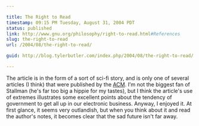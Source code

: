 ```yaml
---

title: The Right to Read
timestamp: 09:15 PM Tuesday, August 31, 2004 PDT
status: published
link: http://www.gnu.org/philosophy/right-to-read.html#References
slug: the-right-to-read
url: /2004/08/the-right-to-read/

guid: http://blog.tylerbutler.com/index.php/2004/08/the-right-to-read/

---
```


The article is in the form of a sort of sci-fi story, and is only one of
several articles (I think) that were published by the [ACM][1]. I'm not the
biggest fan of Stallman (he's far too big a hippie for my tastes), but I think
the article's use of extremes illustrates some excellent points about the
tendency of government to get all up in our electronic business. Anyway, I
enjoyed it. At first glance, it seems very outlandish, but when you think
about it and read the author's notes, it becomes clear that the sad future
isn't far away.

   [1]: http://www.acm.org
